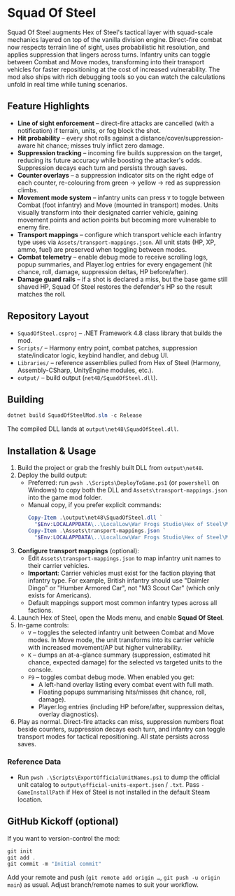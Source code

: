 # Squad Of Steel

Squad Of Steel augments Hex of Steel's tactical layer with squad-scale mechanics layered on top of the vanilla division engine. Direct-fire combat now respects terrain line of sight, uses probabilistic hit resolution, and applies suppression that lingers across turns. Infantry units can toggle between Combat and Move modes, transforming into their transport vehicles for faster repositioning at the cost of increased vulnerability. The mod also ships with rich debugging tools so you can watch the calculations unfold in real time while tuning scenarios.

## Feature Highlights

- **Line of sight enforcement** – direct-fire attacks are cancelled (with a notification) if terrain, units, or fog block the shot.
- **Hit probability** – every shot rolls against a distance/cover/suppression-aware hit chance; misses truly inflict zero damage.
- **Suppression tracking** – incoming fire builds suppression on the target, reducing its future accuracy while boosting the attacker's odds. Suppression decays each turn and persists through saves.
- **Counter overlays** – a suppression indicator sits on the right edge of each counter, re-colouring from green → yellow → red as suppression climbs.
- **Movement mode system** – infantry units can press `V` to toggle between Combat (foot infantry) and Move (mounted in transport) modes. Units visually transform into their designated carrier vehicle, gaining movement points and action points but becoming more vulnerable to enemy fire.
- **Transport mappings** – configure which transport vehicle each infantry type uses via `Assets/transport-mappings.json`. All unit stats (HP, XP, ammo, fuel) are preserved when toggling between modes.
- **Combat telemetry** – enable debug mode to receive scrolling logs, popup summaries, and Player.log entries for every engagement (hit chance, roll, damage, suppression deltas, HP before/after).
- **Damage guard rails** – if a shot is declared a miss, but the base game still shaved HP, Squad Of Steel restores the defender's HP so the result matches the roll.

## Repository Layout

- `SquadOfSteel.csproj` – .NET Framework 4.8 class library that builds the mod.
- `Scripts/` – Harmony entry point, combat patches, suppression state/indicator logic, keybind handler, and debug UI.
- `Libraries/` – reference assemblies pulled from Hex of Steel (Harmony, Assembly-CSharp, UnityEngine modules, etc.).
- `output/` – build output (`net48/SquadOfSteel.dll`).

## Building

```powershell
dotnet build SquadOfSteelMod.sln -c Release
```

The compiled DLL lands at `output\net48\SquadOfSteel.dll`.

## Installation & Usage

1. Build the project or grab the freshly built DLL from `output\net48`.
2. Deploy the build output:
   - Preferred: run `pwsh .\Scripts\DeployToGame.ps1` (or `powershell` on Windows) to copy both the DLL and `Assets\transport-mappings.json` into the game mod folder.
   - Manual copy, if you prefer explicit commands:
     ```powershell
     Copy-Item .\output\net48\SquadOfSteel.dll `
       "$Env:LOCALAPPDATA\..\LocalLow\War Frogs Studio\Hex of Steel\MODS\Squad Of Steel\Libraries\SquadOfSteel.dll" -Force
     Copy-Item .\Assets\transport-mappings.json `
       "$Env:LOCALAPPDATA\..\LocalLow\War Frogs Studio\Hex of Steel\MODS\Squad Of Steel\Libraries\transport-mappings.json" -Force
     ```
3. **Configure transport mappings** (optional):
   - Edit `Assets\transport-mappings.json` to map infantry unit names to their carrier vehicles.
   - **Important**: Carrier vehicles must exist for the faction playing that infantry type. For example, British infantry should use "Daimler Dingo" or "Humber Armored Car", not "M3 Scout Car" (which only exists for Americans).
   - Default mappings support most common infantry types across all factions.
4. Launch Hex of Steel, open the Mods menu, and enable **Squad Of Steel**.
5. In-game controls:
   - `V` – toggles the selected infantry unit between Combat and Move modes. In Move mode, the unit transforms into its carrier vehicle with increased movement/AP but higher vulnerability.
   - `K` – dumps an at-a-glance summary (suppression, estimated hit chance, expected damage) for the selected vs targeted units to the console.
   - `F9` – toggles combat debug mode. When enabled you get:
     - A left-hand overlay listing every combat event with full math.
     - Floating popups summarising hits/misses (hit chance, roll, damage).
     - Player.log entries (including HP before/after, suppression deltas, overlay diagnostics).
6. Play as normal. Direct-fire attacks can miss, suppression numbers float beside counters, suppression decays each turn, and infantry can toggle transport modes for tactical repositioning. All state persists across saves.

### Reference Data

- Run `pwsh .\Scripts\ExportOfficialUnitNames.ps1` to dump the official unit catalog to `output\official-units-export.json` / `.txt`. Pass `-GameInstallPath` if Hex of Steel is not installed in the default Steam location.

## GitHub Kickoff (optional)

If you want to version-control the mod:

```powershell
git init
git add .
git commit -m "Initial commit"
```

Add your remote and push (`git remote add origin …`, `git push -u origin main`) as usual. Adjust branch/remote names to suit your workflow.
